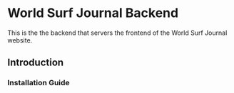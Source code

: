 # World Surf Journal Backend

This is the the backend that servers the frontend of the World Surf Journal website.
## Introduction 

### Installation Guide
